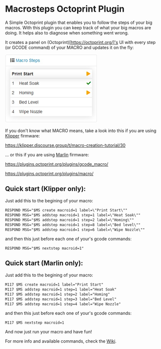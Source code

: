 # Macrosteps Octoprint Plugin
A Simple Octoprint plugin that enables you to follow the steps of your big macros.
With this plugin you can keep track of what your big macros are doing. It helps also to diagnose when something went wrong.

It creates a panel on (Octoprint)[https://octoprint.org/]'s UI with every step (or GCODE command) of your MACRO and updates it on the fly:

![MacroSteps Plugin sidebar](https://github.com/SinisterRj/OctoPrint-Macrosteps/raw/main/Pictures/MS.jpg)

If you don't know what MACRO means, take a look into this if you are using [Klipper](https://www.klipper3d.org/) firmware:

https://klipper.discourse.group/t/macro-creation-tutorial/30

... or this if you are using [Marlin](https://marlinfw.org/) firmware:

https://plugins.octoprint.org/plugins/gcode_macro/

https://plugins.octoprint.org/plugins/macro/

## Quick start (Klipper only):

Just add this to the begining of your macro:

```
RESPOND MSG="$MS create macroid=1 label=\"Print Start\""
RESPOND MSG="$MS addstep macroid=1 step=1 label=\"Heat Soak\""
RESPOND MSG="$MS addstep macroid=1 step=2 label=\"Homing\""
RESPOND MSG="$MS addstep macroid=1 step=8 label=\"Bed level\""
RESPOND MSG="$MS addstep macroid=1 step=6 label=\"Wipe Nozzle\""
```

and then this just before each one of your's gcode commands:

```
RESPOND MSG="$MS nextstep macroid=1"
```

## Quick start (Marlin only):

Just add this to the begining of your macro:

```
M117 $MS create macroid=1 label="Print Start"
M117 $MS addstep macroid=1 step=1 label="Heat Soak"
M117 $MS addstep macroid=1 step=2 label="Homing"
M117 $MS addstep macroid=1 step=3 label="Bed Level"
M117 $MS addstep macroid=1 step=4 label="Wipe Nozzle"
```

and then this just before each one of your's gcode commands:

```
M117 $MS nextstep macroid=1
```

And now just run your macro and have fun!

For more info and available commands, check the [Wiki](https://github.com/SinisterRj/OctoPrint-Macrosteps/wiki).
